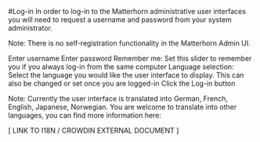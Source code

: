 #Log-in
In order to log-in to the Matterhorn administrative user interfaces you will need to request a username and password from your system administrator.

Note:  There is no self-registration functionality in the Matterhorn Admin UI.

Enter username
Enter password
Remember me: Set this slider to remember you if you always log-in from the same computer
Language selection: Select the language you would like the user interface to display. This can also be changed or set once you are logged-in
Click the Log-in button

Note: Currently the user interface is translated into German, French, English, Japanese, Norwegian. You are welcome to translate into other languages, you can find more information here:

[ LINK TO I18N / CROWDIN EXTERNAL DOCUMENT ]
